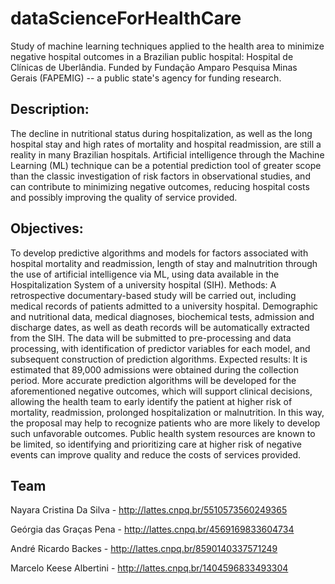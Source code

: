 # dataScienceForHealthCare
Study of machine learning techniques applied to the health area to minimize negative hospital outcomes in a Brazilian public hospital: Hospital de Clínicas de Uberlândia. Funded by Fundação Amparo Pesquisa Minas Gerais (FAPEMIG) -- a public state's agency for funding research.

## Description: 
The decline in nutritional status during hospitalization, as well as the long hospital stay and high rates of mortality and hospital readmission, are still a reality in many Brazilian hospitals. Artificial intelligence through the Machine Learning (ML) technique can be a potential prediction tool of greater scope than the classic investigation of risk factors in observational studies, and can contribute to minimizing negative outcomes, reducing hospital costs and possibly improving the quality of service provided. 

## Objectives: 
To develop predictive algorithms and models for factors associated with hospital mortality and readmission, length of stay and malnutrition through the use of artificial intelligence via ML, using data available in the Hospitalization System of a university hospital (SIH). Methods: A retrospective documentary-based study will be carried out, including medical records of patients admitted to a university hospital. Demographic and nutritional data, medical diagnoses, biochemical tests, admission and discharge dates, as well as death records will be automatically extracted from the SIH. The data will be submitted to pre-processing and data processing, with identification of predictor variables for each model, and subsequent construction of prediction algorithms. Expected results: It is estimated that 89,000 admissions were obtained during the collection period. More accurate prediction algorithms will be developed for the aforementioned negative outcomes, which will support clinical decisions, allowing the health team to early identify the patient at higher risk of mortality, readmission, prolonged hospitalization or malnutrition. In this way, the proposal may help to recognize patients who are more likely to develop such unfavorable outcomes. Public health system resources are known to be limited, so identifying and prioritizing care at higher risk of negative events can improve quality and reduce the costs of services provided.

## Team
Nayara Cristina Da Silva - http://lattes.cnpq.br/5510573560249365

Geórgia das Graças Pena - http://lattes.cnpq.br/4569169833604734

André Ricardo Backes - http://lattes.cnpq.br/8590140337571249

Marcelo Keese Albertini - http://lattes.cnpq.br/1404596833493304
